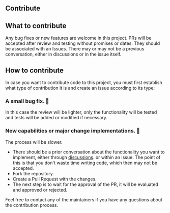 ## Contribute
## What to contribute
Any bug fixes or new features are welcome in this project. PRs will be accepted after review and testing without promises or dates. They should be associated with an Issues. There may or may not be a previous conversation, either in discussions or in the issue itself.

## How to contribute
In case you want to contribute code to this project, you must first establish what type of contribution it is and create an issue according to its type:

### A small bug fix. 🐛
In this case the review will be lighter, only the functionality will be tested and tests will be added or modified if necessary.

### New capabilities or major change implementations. 🥇
The process will be slower.
- There should be a prior conversation about the functionality you want to implement, either through [discussions](https://github.com/NovoaDev/Dependency-Graph-BCExt/discussions). or within an issue. The point of this is that you don't waste time writing code, which then may not be accepted.
- Fork the repository.
- Create a Pull Request with the changes. 
- The next step is to wait for the approval of the PR, it will be evaluated and approved or rejected.

Feel free to contact any of the maintainers if you have any questions about the contribution process.
